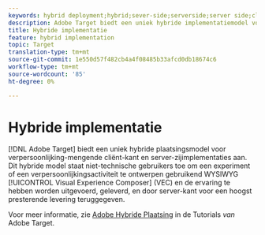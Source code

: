 ```yaml
---
keywords: hybrid deployment;hybrid;sever-side;serverside;server side;client-side;clientside;client side;hybrid implementation
description: Adobe Target biedt een uniek hybride implementatiemodel voor personalisatie, het mengen van client-side en server-side implementaties.
title: Hybride implementatie
feature: hybrid implementation
topic: Target
translation-type: tm+mt
source-git-commit: 1e550d57f482cb4a4f08485b33afcd0db18674c6
workflow-type: tm+mt
source-wordcount: '85'
ht-degree: 0%

---
```



# Hybride implementatie

[!DNL Adobe Target] biedt een uniek hybride plaatsingsmodel voor verpersoonlijking-mengende cliënt-kant en server-zijimplementaties aan. Dit hybride model staat niet-technische gebruikers toe om een experiment of een verpersoonlijkingsactiviteit te ontwerpen gebruikend WYSIWYG [!UICONTROL Visual Experience Composer] (VEC) en de ervaring te hebben worden uitgevoerd, geleverd, en door server-kant voor een hoogst presterende levering teruggegeven.

Voor meer informatie, zie [Adobe Hybride Plaatsing](https://docs.adobe.com/content/help/en/target-learn/tutorials/implementation/hybrid-deployment.html) in de Tutorials *van* Adobe Target.
